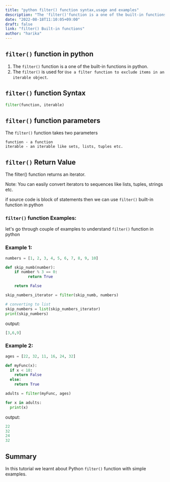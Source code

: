 ```yaml
---
title: "python filter() function syntax,usage and examples"
description: "The 'filter()'function is a one of the built-in functions in python"
date: "2022-08-18T11:10:05+09:00"
draft: false
link: "filter() Built-in functions"
author: "harika"
---
```


## `filter()` function in python

1. The `filter()` function is a one of the built-in functions in python.
2. The `filter()` is used for `Use a filter function to exclude items in an iterable object`.

## `filter()` function Syntax

```python
filter(function, iterable)
```
## `filter()` function parameters

The `filter()` function takes two parameters

    function - a function
    iterable - an iterable like sets, lists, tuples etc.

## `filter()` Return Value

The filter() function returns an iterator.

Note: You can easily convert iterators to sequences like lists, tuples, strings etc.

if source code is block of statements then we can use `filter()` built-in function in python


### `filter()` function Examples:
let's go through couple of examples to understand `filter()` function in python

### Example 1:

```python
numbers = [1, 2, 3, 4, 5, 6, 7, 8, 9, 10]

def skip_numb(number):
    if number % 3 == 0:
          return True  

    return False

skip_numbers_iterator = filter(skip_numb, numbers)

# converting to list
skip_numbers = list(skip_numbers_iterator)
print(skip_numbers)
```
output:

```python
[3,6,9]
```
### Example 2:

```python
ages = [22, 32, 11, 16, 24, 32]

def myFunc(x):
  if x < 18:
    return False
  else:
    return True

adults = filter(myFunc, ages)

for x in adults:
  print(x) 
```
output:

```python
22
32
24
32
```

## Summary
In this tutorial we learnt about Python `filter()` function with simple examples.
